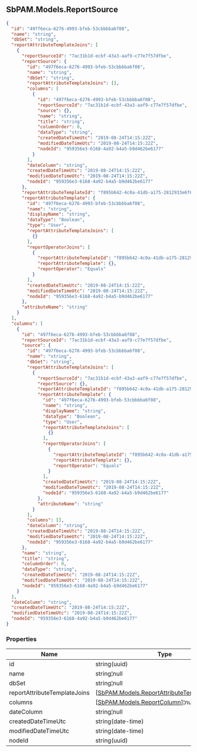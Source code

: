 
<h2 id="tocS_SbPAM.Models.ReportSource">SbPAM.Models.ReportSource</h2>

<a id="schemasbpam.models.reportsource"></a>
<a id="schema_SbPAM.Models.ReportSource"></a>
<a id="tocSsbpam.models.reportsource"></a>
<a id="tocssbpam.models.reportsource"></a>

```json
{
  "id": "497f6eca-6276-4993-bfeb-53cbbbba6f08",
  "name": "string",
  "dbSet": "string",
  "reportAttributeTemplateJoins": [
    {
      "reportSourceId": "7ac31b1d-ecbf-43a3-aaf9-c77e7f57dfbe",
      "reportSource": {
        "id": "497f6eca-6276-4993-bfeb-53cbbbba6f08",
        "name": "string",
        "dbSet": "string",
        "reportAttributeTemplateJoins": [],
        "columns": [
          {
            "id": "497f6eca-6276-4993-bfeb-53cbbbba6f08",
            "reportSourceId": "7ac31b1d-ecbf-43a3-aaf9-c77e7f57dfbe",
            "source": {},
            "name": "string",
            "title": "string",
            "columnOrder": 0,
            "dataType": "string",
            "createdDateTimeUtc": "2019-08-24T14:15:22Z",
            "modifiedDateTimeUtc": "2019-08-24T14:15:22Z",
            "nodeId": "959356e3-6168-4a92-b4a5-b9d462be6177"
          }
        ],
        "dateColumn": "string",
        "createdDateTimeUtc": "2019-08-24T14:15:22Z",
        "modifiedDateTimeUtc": "2019-08-24T14:15:22Z",
        "nodeId": "959356e3-6168-4a92-b4a5-b9d462be6177"
      },
      "reportAttributeTemplateId": "f895b642-4c0a-41db-a175-2812933e6f65",
      "reportAttributeTemplate": {
        "id": "497f6eca-6276-4993-bfeb-53cbbbba6f08",
        "name": "string",
        "displayName": "string",
        "dataType": "Boolean",
        "type": "User",
        "reportAttributeTemplateJoins": [
          {}
        ],
        "reportOperatorJoins": [
          {
            "reportAttributeTemplateId": "f895b642-4c0a-41db-a175-2812933e6f65",
            "reportAttributeTemplate": {},
            "reportOperator": "Equals"
          }
        ],
        "createdDateTimeUtc": "2019-08-24T14:15:22Z",
        "modifiedDateTimeUtc": "2019-08-24T14:15:22Z",
        "nodeId": "959356e3-6168-4a92-b4a5-b9d462be6177"
      },
      "attributeName": "string"
    }
  ],
  "columns": [
    {
      "id": "497f6eca-6276-4993-bfeb-53cbbbba6f08",
      "reportSourceId": "7ac31b1d-ecbf-43a3-aaf9-c77e7f57dfbe",
      "source": {
        "id": "497f6eca-6276-4993-bfeb-53cbbbba6f08",
        "name": "string",
        "dbSet": "string",
        "reportAttributeTemplateJoins": [
          {
            "reportSourceId": "7ac31b1d-ecbf-43a3-aaf9-c77e7f57dfbe",
            "reportSource": {},
            "reportAttributeTemplateId": "f895b642-4c0a-41db-a175-2812933e6f65",
            "reportAttributeTemplate": {
              "id": "497f6eca-6276-4993-bfeb-53cbbbba6f08",
              "name": "string",
              "displayName": "string",
              "dataType": "Boolean",
              "type": "User",
              "reportAttributeTemplateJoins": [
                {}
              ],
              "reportOperatorJoins": [
                {
                  "reportAttributeTemplateId": "f895b642-4c0a-41db-a175-2812933e6f65",
                  "reportAttributeTemplate": {},
                  "reportOperator": "Equals"
                }
              ],
              "createdDateTimeUtc": "2019-08-24T14:15:22Z",
              "modifiedDateTimeUtc": "2019-08-24T14:15:22Z",
              "nodeId": "959356e3-6168-4a92-b4a5-b9d462be6177"
            },
            "attributeName": "string"
          }
        ],
        "columns": [],
        "dateColumn": "string",
        "createdDateTimeUtc": "2019-08-24T14:15:22Z",
        "modifiedDateTimeUtc": "2019-08-24T14:15:22Z",
        "nodeId": "959356e3-6168-4a92-b4a5-b9d462be6177"
      },
      "name": "string",
      "title": "string",
      "columnOrder": 0,
      "dataType": "string",
      "createdDateTimeUtc": "2019-08-24T14:15:22Z",
      "modifiedDateTimeUtc": "2019-08-24T14:15:22Z",
      "nodeId": "959356e3-6168-4a92-b4a5-b9d462be6177"
    }
  ],
  "dateColumn": "string",
  "createdDateTimeUtc": "2019-08-24T14:15:22Z",
  "modifiedDateTimeUtc": "2019-08-24T14:15:22Z",
  "nodeId": "959356e3-6168-4a92-b4a5-b9d462be6177"
}

```

### Properties

|Name|Type|Required|Restrictions|Description|
|---|---|---|---|---|
|id|string(uuid)|false|none|none|
|name|string¦null|false|none|none|
|dbSet|string¦null|false|none|none|
|reportAttributeTemplateJoins|[[SbPAM.Models.ReportAttributeTemplateJoin](#schemasbpam.models.reportattributetemplatejoin)]¦null|false|none|none|
|columns|[[SbPAM.Models.ReportColumn](#schemasbpam.models.reportcolumn)]¦null|false|none|none|
|dateColumn|string¦null|false|none|none|
|createdDateTimeUtc|string(date-time)|false|none|none|
|modifiedDateTimeUtc|string(date-time)|false|none|none|
|nodeId|string(uuid)|false|none|none|


